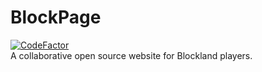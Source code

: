 # BlockPage
[![CodeFactor](https://www.codefactor.io/repository/github/grumpztech/blockpage/badge)](https://www.codefactor.io/repository/github/grumpztech/blockpage)\
A collaborative open source website for Blockland players.
